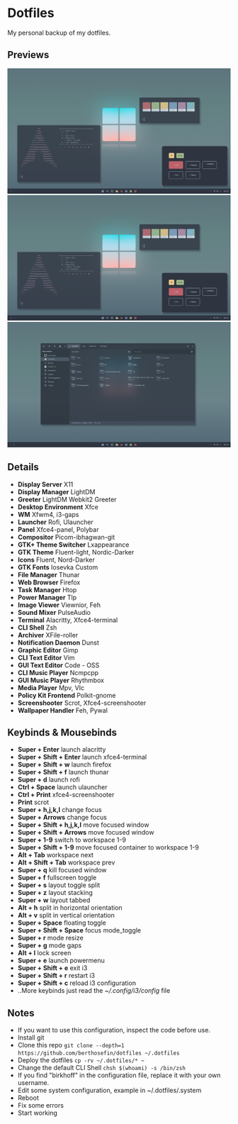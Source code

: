# Dotfiles
My personal backup of my dotfiles.

## Previews
![img-3](https://raw.githubusercontent.com/berthosefin/dotfiles/main/Previews/img-1.png)
![img-1](https://raw.githubusercontent.com/berthosefin/dotfiles/main/Previews/img-1.png)
![img-2](https://raw.githubusercontent.com/berthosefin/dotfiles/main/Previews/img-2.png)

## Details
- **Display Server** X11
- **Display Manager** LightDM
- **Greeter** LightDM Webkit2 Greeter
- **Desktop Environment** Xfce
- **WM** Xfwm4, i3-gaps
- **Launcher** Rofi, Ulauncher
- **Panel** Xfce4-panel, Polybar
- **Compositor** Picom-ibhagwan-git
- **GTK+ Theme Switcher** Lxappearance
- **GTK Theme** Fluent-light, Nordic-Darker
- **Icons** Fluent, Nord-Darker
- **GTK Fonts** Iosevka Custom
- **File Manager** Thunar
- **Web Browser** Firefox
- **Task Manager** Htop
- **Power Manager** Tlp
- **Image Viewer** Viewnior, Feh
- **Sound Mixer** PulseAudio
- **Terminal** Alacritty, Xfce4-terminal
- **CLI Shell** Zsh
- **Archiver** XFile-roller
- **Notification Daemon** Dunst
- **Graphic Editor** Gimp
- **CLI Text Editor** Vim
- **GUI Text Editor** Code - OSS
- **CLI Music Player** Ncmpcpp
- **GUI Music Player** Rhythmbox
- **Media Player** Mpv, Vlc
- **Policy Kit Frontend** Polkit-gnome
- **Screenshooter** Scrot, Xfce4-screenshooter
- **Wallpaper Handler** Feh, Pywal

## Keybinds & Mousebinds
- **Super + Enter** launch alacritty
- **Super + Shift + Enter** launch xfce4-terminal
- **Super + Shift + w** launch firefox
- **Super + Shift + f** launch thunar
- **Super + d** launch rofi
- **Ctrl + Space** launch ulauncher
- **Ctrl + Print** xfce4-screenshooter
- **Print** scrot
- **Super + h,j,k,l** change focus
- **Super + Arrows** change focus
- **Super + Shift + h,j,k,l** move focused window
- **Super + Shift + Arrows** move focused window
- **Super + 1-9** switch to workspace 1-9
- **Super + Shift + 1-9** move focused container to workspace 1-9
- **Alt + Tab** workspace next
- **Alt + Shift + Tab** workspace prev
- **Super + q** kill focused window
- **Super + f** fullscreen toggle
- **Super + s** layout toggle split
- **Super + z** layout stacking
- **Super + w** layout tabbed
- **Alt + h** split in horizontal orientation
- **Alt + v** split in vertical orientation
- **Super + Space** floating toggle
- **Super + Shift + Space** focus mode_toggle
- **Super + r** mode resize
- **Super + g** mode gaps
- **Alt + l** lock screen
- **Super + e** launch powermenu
- **Super + Shift + e** exit i3
- **Super + Shift + r** restart i3
- **Super + Shift + c** reload i3 configuration
- ..More keybinds just read the *~/.config/i3/config* file

## Notes
- If you want to use this configuration, inspect the code before use.
- Install git
- Clone this repo `git clone --depth=1 https://github.com/berthosefin/dotfiles ~/.dotfiles`
- Deploy the dotfiles `cp -rv ~/.dotfiles/* ~`
- Change the default CLI Shell `chsh $(whoami) -s /bin/zsh`
- If you find "birkhoff" in the configuration file, replace it with your own username.
- Edit some system configuration, example in ~/.dotfiles/.system
- Reboot
- Fix some errors
- Start working
